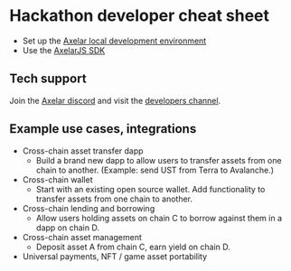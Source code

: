 # Hackathon developer cheat sheet

- Set up the [Axelar local development environment](https://github.com/axelarnetwork/axelar-local-dev)
- Use the [AxelarJS SDK](sdk.md)

## Tech support

Join the [Axelar discord](https://discord.gg/aRZ3Ra6f7D) and visit the [developers channel](https://discord.com/channels/770814806105128977/955655587260170272).

## Example use cases, integrations

- Cross-chain asset transfer dapp
  - Build a brand new dapp to allow users to transfer assets from one chain to another. (Example: send UST from Terra to Avalanche.)
- Cross-chain wallet
  - Start with an existing open source wallet. Add functionality to transfer assets from one chain to another.
- Cross-chain lending and borrowing
  - Allow users holding assets on chain C to borrow against them in a dapp on chain D.
- Cross-chain asset management
  - Deposit asset A from chain C, earn yield on chain D.
- Universal payments, NFT / game asset portability
